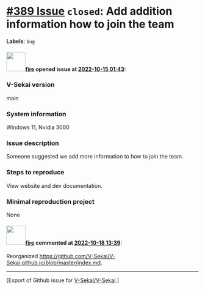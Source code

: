# [\#389 Issue](https://github.com/V-Sekai/V-Sekai/issues/389) `closed`: Add addition information how to join the team
**Labels**: `bug`


#### <img src="https://avatars.githubusercontent.com/u/32321?u=c2e06a3d2b49a467aa907e54aa259516440267cc&v=4" width="50">[fire](https://github.com/fire) opened issue at [2022-10-15 01:43](https://github.com/V-Sekai/V-Sekai/issues/389):

### V-Sekai version

main

### System information

Windows 11, Nvidia 3000

### Issue description

Someone suggested we add more information to how to join the team.

### Steps to reproduce

View website and dev documentation.

### Minimal reproduction project

None

#### <img src="https://avatars.githubusercontent.com/u/32321?u=c2e06a3d2b49a467aa907e54aa259516440267cc&v=4" width="50">[fire](https://github.com/fire) commented at [2022-10-18 13:39](https://github.com/V-Sekai/V-Sekai/issues/389#issuecomment-1282404008):

Reorganized https://github.com/V-Sekai/V-Sekai.github.io/blob/master/index.md.


-------------------------------------------------------------------------------



[Export of Github issue for [V-Sekai/V-Sekai](https://github.com/V-Sekai/V-Sekai).]
